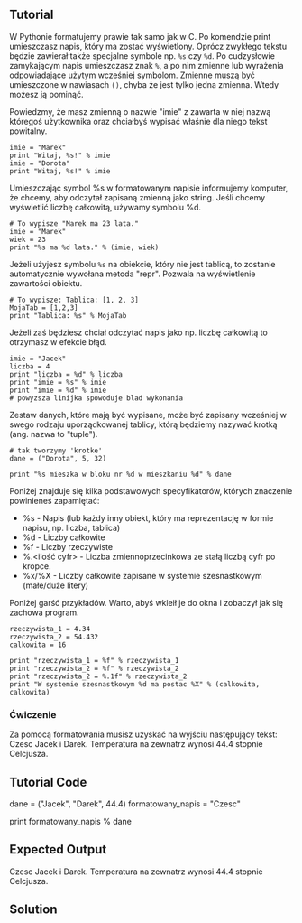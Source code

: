 Tutorial
--------

W Pythonie formatujemy prawie tak samo jak w C. Po komendzie print umieszczasz napis, który ma zostać wyświetlony. Oprócz zwykłego tekstu będzie zawierał także specjalne symbole np. `%s` czy `%d`. Po cudzysłowie zamykającym napis umieszczasz znak `%`, a po nim zmienne lub wyrażenia odpowiadające użytym wcześniej symbolom. Zmienne muszą być umieszczone w nawiasach `()`, chyba że jest tylko jedna zmienna. Wtedy możesz ją pominąć.

Powiedzmy, że masz zmienną o nazwie "imie" z zawarta w niej nazwą któregoś użytkownika oraz chciałbyś wypisać właśnie dla niego tekst powitalny.

    imie = "Marek"
    print "Witaj, %s!" % imie
    imie = "Dorota"
    print "Witaj, %s!" % imie

Umieszczając symbol %s w formatowanym napisie informujemy komputer, że chcemy, aby odczytał zapisaną zmienną jako string.
Jeśli chcemy wyświetlić liczbę całkowitą, używamy symbolu %d.

    # To wypisze "Marek ma 23 lata."
    imie = "Marek"
    wiek = 23
    print "%s ma %d lata." % (imie, wiek)

Jeżeli użyjesz symbolu `%s` na obiekcie, który nie jest tablicą, to zostanie automatycznie wywołana metoda "repr". Pozwala na wyświetlenie zawartości obiektu.

    # To wypisze: Tablica: [1, 2, 3]
    MojaTab = [1,2,3]
    print "Tablica: %s" % MojaTab

Jeżeli zaś będziesz chciał odczytać napis jako np. liczbę całkowitą to otrzymasz w efekcie błąd.

    imie = "Jacek"
    liczba = 4
    print "liczba = %d" % liczba
    print "imie = %s" % imie
    print "imie = %d" % imie
    # powyzsza linijka spowoduje blad wykonania

Zestaw danych, które mają być wypisane, może być zapisany wcześniej w swego rodzaju uporządkowanej tablicy, którą będziemy nazywać krotką (ang. nazwa to "tuple").

    # tak tworzymy 'krotke'
    dane = ("Dorota", 5, 32)

    print "%s mieszka w bloku nr %d w mieszkaniu %d" % dane

Poniżej znajduje się kilka podstawowych specyfikatorów, których znaczenie powinieneś zapamiętać:

- %s - Napis (lub każdy inny obiekt, który ma reprezentację w formie napisu, np. liczba, tablica)
- %d - Liczby całkowite
- %f - Liczby rzeczywiste
- %.<ilość cyfr> - Liczba zmiennoprzecinkowa ze stałą liczbą cyfr po kropce.
- %x/%X - Liczby całkowite zapisane w systemie szesnastkowym (małe/duże litery)


Poniżej garść przykładów. Warto, abyś wkleił je do okna i zobaczył jak się zachowa program.

    rzeczywista_1 = 4.34
    rzeczywista_2 = 54.432
    calkowita = 16

    print "rzeczywista_1 = %f" % rzeczywista_1
    print "rzeczywista_2 = %f" % rzeczywista_2
    print "rzeczywista_2 = %.1f" % rzeczywista_2
    print "W systemie szesnastkowym %d ma postac %X" % (calkowita, calkowita)

### Ćwiczenie

Za pomocą formatowania musisz uzyskać na wyjściu następujący tekst:
    Czesc Jacek i Darek. Temperatura na zewnatrz wynosi 44.4 stopnie Celcjusza.

Tutorial Code
-------------

dane = ("Jacek", "Darek", 44.4)
formatowany_napis = "Czesc"

print formatowany_napis % dane

Expected Output
---------------

Czesc Jacek i Darek. Temperatura na zewnatrz wynosi 44.4 stopnie Celcjusza.

Solution
--------